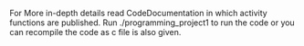 For More in-depth details read CodeDocumentation in which activity functions are published. Run ./programming_project1 to run the code or you can recompile the code as c file is also given.
